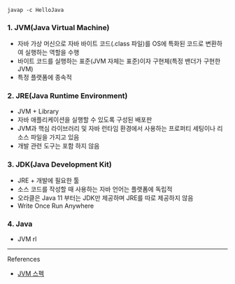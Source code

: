 ```Shell
javap -c HelloJava
```

### 1. JVM(Java Virtual Machine)
- 자바 가상 머신으로 자바 바이트 코드(.class 파일)를 OS에 특화된 코드로 변환하여 실행하는 역할을 수행
- 바이트 코드를 실행하는 표준(JVM 자체는 표준)이자 구현체(특정 밴더가 구현한 JVM)
- 특정 플랫폼에 종속적

### 2. JRE(Java Runtime Environment)
- JVM + Library
- 자바 애플리케이션을 실행할 수 있도록 구성된 배포판
- JVM과 핵심 라이브러리 및 자바 런타임 환경에서 사용하는 프로퍼티 세팅이나 리소스 파일을 가지고 있음
- 개발 관련 도구는 포함 하지 않음

### 3. JDK(Java Development Kit)
- JRE + 개발에 필요한 툴
- 소스 코드를 작성할 때 사용하는 자바 언어는 플랫폼에 독립적
- 오라클은 Java 11 부터는 JDK만 제공하며 JRE를 따로 제공하지 않음
- Write Once Run Anywhere

### 4. Java
- JVM rl
---
References
- [JVM 스펙](https://docs.oracle.com/javase/specs/jvms/se11/html/)